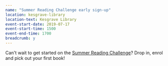 ```yaml
---
name: "Summer Reading Challenge early sign-up"
location: kesgrave-library
location-text: Kesgrave Library
event-start-date: 2019-07-17
event-start-time: 1500
event-end-time: 1700
breadcrumb: y
---
```


Can't wait to get started on the [Summer Reading Challenge](/src/)? Drop in, enrol and pick out your first book!
